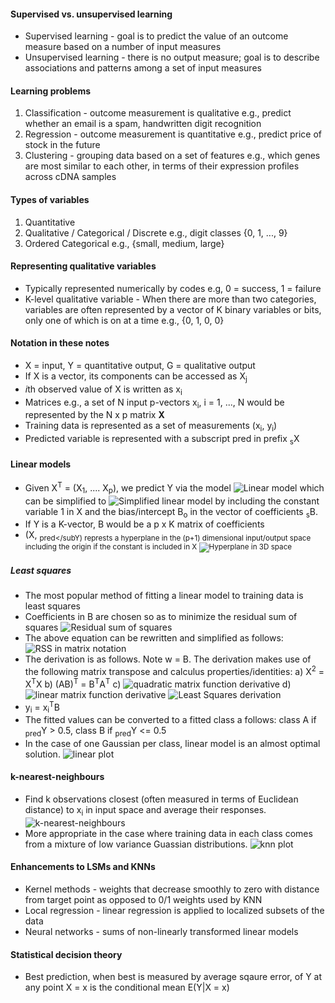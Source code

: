 #### Supervised vs. unsupervised learning
- Supervised learning - goal is to predict the value of an outcome measure based on a number of input measures
- Unsupervised learning - there is no output measure; goal is to describe associations and patterns among a set of input measures

#### Learning problems
1. Classification - outcome measurement is qualitative e.g., predict whether an email is a spam, handwritten digit recognition
2. Regression - outcome measurement is quantitative e.g., predict price of stock in the future
3. Clustering - grouping data based on a set of features e.g., which genes are most similar to each other, in terms of their expression profiles across cDNA samples

#### Types of variables
1. Quantitative
2. Qualitative / Categorical / Discrete e.g., digit classes {0, 1, ..., 9}
3. Ordered Categorical e.g., {small, medium, large}

#### Representing qualitative variables
* Typically represented numerically by codes e.g, 0 = success, 1 = failure
* K-level qualitative variable - When there are more than two categories, variables are often represented by a vector of K binary variables or bits, only one of which is on at a time e.g., {0, 1, 0, 0}

#### Notation in these notes
* X = input, Y = quantitative output, G = qualitative output
* If X is a vector, its components can be accessed as X<sub>j</sub>
* *i*th observed value of X is written as x<sub>i</sub>
* Matrices e.g., a set of N input p-vectors x<sub>i</sub>, i = 1, ..., N would be represented by the N x p matrix **X**
* Training data is represented as a set of measurements (x<sub>i</sub>, y<sub>i</sub>)
* Predicted variable is represented with a subscript pred in prefix <sub>s</sub>X

#### Linear models
* Given X<sup>T</sup> = (X<sub>1</sub>, .... X<sub>p</sub>), we predict Y via the model ![Linear model]() which can be simplified to ![Simplified linear model]() by including the constant variable 1 in X and the bias/intercept B<sub>o</sub> in the vector of coefficients <sub>s</sub>B.
* If Y is a K-vector, B would be a p x K matrix of coefficients
* (X, <sub>pred</subY) represts a hyperplane in the (p+1) dimensional input/output space including the origin if the constant is included in X ![Hyperplane in 3D space]()

##### Least squares
* The most popular method of fitting a linear model to training data is least squares
* Coefficients in B are chosen so as to minimize the residual sum of squares ![Residual sum of squares]()
* The above equation can be rewritten and simplified as follows: ![RSS in matrix notation]()
* The derivation is as follows. Note w = B. The derivation makes use of the following matrix transpose and calculus properties/identities: a) X<sup>2</sup> = X<sup>T</sup>X b) (AB)<sup>T</sup> = B<sup>T</sup>A<sup>T</sup> c) ![quadratic matrix function derivative]() d) ![linear matrix function derivative]()
![Least Squares derivation]()
* y<sub>i</sub> = x<sub>i</sub><sup>T</sup>B
* The fitted values can be converted to a fitted class a follows: class A if <sub>pred</sub></sub>Y > 0.5, class B if <sub>pred</sub>Y <= 0.5
* In the case of one Gaussian per class, linear model is an almost optimal solution.
![linear plot]()

#### k-nearest-neighbours
* Find k observations closest (often measured in terms of Euclidean distance) to x<sub>i</sub> in input space and average their responses. ![k-nearest-neighbours]()
* More appropriate in the case where training data in each class comes from a mixture of low variance Guassian distributions.
![knn plot]()

#### Enhancements to LSMs and KNNs
* Kernel methods - weights that decrease smoothly to zero with distance from target point as opposed to 0/1 weights used by KNN
* Local regression - linear regression is applied to localized subsets of the data
* Neural networks - sums of non-linearly transformed linear models

#### Statistical decision theory
* Best prediction, when best is measured by average sqaure error, of Y at any point X = x is the conditional mean E(Y|X = x)
